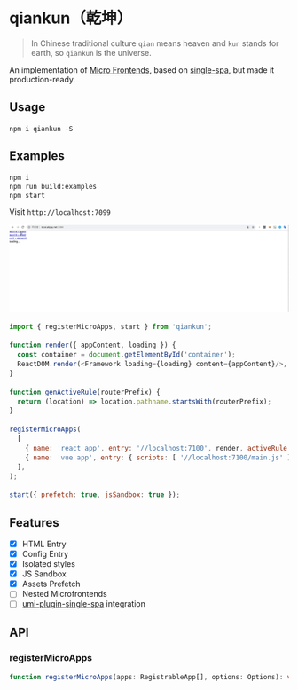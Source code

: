 # qiankun（乾坤）
> In Chinese traditional culture `qian` means heaven and `kun` stands for earth, so `qiankun` is the universe.


An implementation of [Micro Frontends](https://micro-frontends.org/), based on [single-spa](https://github.com/CanopyTax/single-spa), but made it production-ready.

## Usage

```shell
npm i qiankun -S
```

## Examples

```shell
npm i
npm run build:examples
npm start
```

Visit `http://localhost:7099`

![](./examples/example.gif)

```js
import { registerMicroApps, start } from 'qiankun';

function render({ appContent, loading }) {
  const container = document.getElementById('container');
  ReactDOM.render(<Framework loading={loading} content={appContent}/>, container);
}

function genActiveRule(routerPrefix) {
  return (location) => location.pathname.startsWith(routerPrefix);
}

registerMicroApps(
  [
    { name: 'react app', entry: '//localhost:7100', render, activeRule: genActiveRule('/react') },
    { name: 'vue app', entry: { scripts: [ '//localhost:7100/main.js' ] }, render, activeRule: genActiveRule('/vue') },
  ],
);

start({ prefetch: true, jsSandbox: true });
```

## Features

- [x] HTML Entry
- [x] Config Entry
- [x] Isolated styles
- [x] JS Sandbox
- [x] Assets Prefetch
- [ ] Nested Microfrontends
- [ ] [umi-plugin-single-spa](https://github.com/umijs/umi-plugin-single-spa) integration

## API

### registerMicroApps

```typescript
function registerMicroApps(apps: RegistrableApp[], options: Options): void
```
